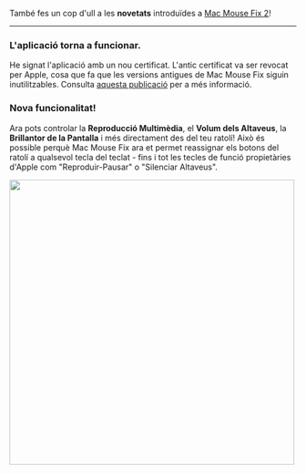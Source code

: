 També fes un cop d'ull a les **novetats** introduïdes a [Mac Mouse Fix 2](https://github.com/noah-nuebling/mac-mouse-fix/releases/tag/2.0.0)!

---

### L'aplicació torna a funcionar.

He signat l'aplicació amb un nou certificat. L'antic certificat va ser revocat per Apple, cosa que fa que les versions antigues de Mac Mouse Fix siguin inutilitzables. Consulta [aquesta publicació](https://github.com/noah-nuebling/mac-mouse-fix/discussions/114) per a més informació.

### Nova funcionalitat!

Ara pots controlar la **Reproducció Multimèdia**, el **Volum dels Altaveus**, la **Brillantor de la Pantalla** i més directament des del teu ratolí!
Això és possible perquè Mac Mouse Fix ara et permet reassignar els botons del ratolí a qualsevol tecla del teclat - fins i tot les tecles de funció propietàries d'Apple com "Reproduir-Pausar" o "Silenciar Altaveus".

<img width="500px" src="https://user-images.githubusercontent.com/40808343/148666688-f2da6897-a6d2-47cb-86df-59afb3ab8682.gif">